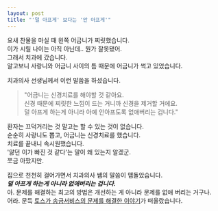 ```yaml
---
layout: post
title: "'덜 아프게' 보다는 '안 아프게'"
---
```


요새 찬물을 마실 때 왼쪽 어금니가 찌릿했습니다.  
이가 시릴 나이는 아직 아닌데.. 뭔가 잘못됐어.  
그래서 치과에 갔습니다.  
알고보니 사랑니와 어금니 사이의 틈 때문에 어금니가 썩고 있었습니다.  

치과의사 선생님께서 이런 말씀을 하셨습니다.  
> "어금니는 신경치료를 해야할 것 같아요.  
> 신경 때문에 찌릿한 느낌이 드는 거니까 신경을 제거할 거에요.  
> 덜 아프게 하는게 아니라 아예 안아프도록 없애버리는 겁니다."  

환자는 끄덕거리는 것 말고는 할 수 있는 것이 없습니다.  
순순히 사랑니도 뽑고, 어금니는 신경치료를 했습니다.  
치료를 끝내니 속시원했습니다.  
'앓던 이가 빠진 것 같다'는 말이 왜 있는지 알겠군.  
쪼금 아팠지만.  

집으로 천천히 걸어가면서 치과의사 쌤의 말씀이 맴돌았습니다.  
***덜 아프게 하는게 아니라 없애버리는 겁니다.***  
아. 문제를 해결하는 최고의 방법은 개선하는 게 아니라 문제를 없애 버리는 거구나.  
어라. 문득 [토스가 송금서비스의 문제를 해결한 이야기](https://toss.tech/article/toss-money-transfer-bank-recommendation)가 떠올랐습니다.  
